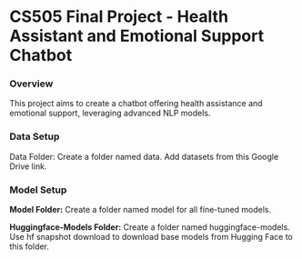 # CS505 Final Project - Health Assistant and Emotional Support Chatbot

### Overview
This project aims to create a chatbot offering health assistance and emotional support, leveraging advanced NLP models.

### Data Setup
Data Folder:
Create a folder named data.
Add datasets from this Google Drive link.

### Model Setup
**Model Folder:**
Create a folder named model for all fine-tuned models.

**Huggingface-Models Folder:**
Create a folder named huggingface-models.
Use hf snapshot download to download base models from Hugging Face to this folder.
